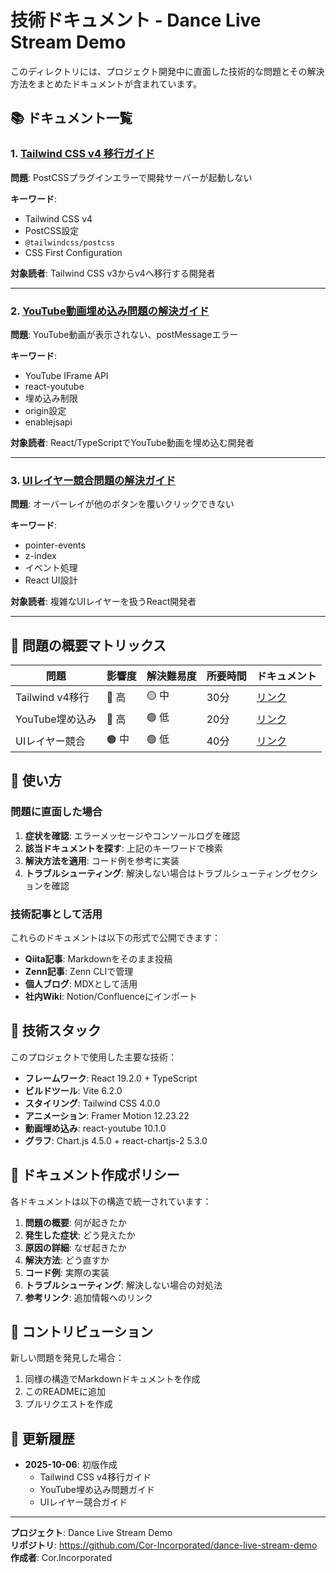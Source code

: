 # 技術ドキュメント - Dance Live Stream Demo

このディレクトリには、プロジェクト開発中に直面した技術的な問題とその解決方法をまとめたドキュメントが含まれています。

## 📚 ドキュメント一覧

### 1. [Tailwind CSS v4 移行ガイド](./tailwind-v4-migration.md)
**問題**: PostCSSプラグインエラーで開発サーバーが起動しない

**キーワード**: 
- Tailwind CSS v4
- PostCSS設定
- `@tailwindcss/postcss`
- CSS First Configuration

**対象読者**: Tailwind CSS v3からv4へ移行する開発者

---

### 2. [YouTube動画埋め込み問題の解決ガイド](./youtube-embed-issues.md)
**問題**: YouTube動画が表示されない、postMessageエラー

**キーワード**:
- YouTube IFrame API
- react-youtube
- 埋め込み制限
- origin設定
- enablejsapi

**対象読者**: React/TypeScriptでYouTube動画を埋め込む開発者

---

### 3. [UIレイヤー競合問題の解決ガイド](./ui-layer-conflicts.md)
**問題**: オーバーレイが他のボタンを覆いクリックできない

**キーワード**:
- pointer-events
- z-index
- イベント処理
- React UI設計

**対象読者**: 複雑なUIレイヤーを扱うReact開発者

---

## 🎯 問題の概要マトリックス

| 問題 | 影響度 | 解決難易度 | 所要時間 | ドキュメント |
|------|--------|-----------|---------|-------------|
| Tailwind v4移行 | 🔴 高 | 🟡 中 | 30分 | [リンク](./tailwind-v4-migration.md) |
| YouTube埋め込み | 🔴 高 | 🟢 低 | 20分 | [リンク](./youtube-embed-issues.md) |
| UIレイヤー競合 | 🟠 中 | 🟢 低 | 40分 | [リンク](./ui-layer-conflicts.md) |

## 📖 使い方

### 問題に直面した場合

1. **症状を確認**: エラーメッセージやコンソールログを確認
2. **該当ドキュメントを探す**: 上記のキーワードで検索
3. **解決方法を適用**: コード例を参考に実装
4. **トラブルシューティング**: 解決しない場合はトラブルシューティングセクションを確認

### 技術記事として活用

これらのドキュメントは以下の形式で公開できます：

- **Qiita記事**: Markdownをそのまま投稿
- **Zenn記事**: Zenn CLIで管理
- **個人ブログ**: MDXとして活用
- **社内Wiki**: Notion/Confluenceにインポート

## 🔧 技術スタック

このプロジェクトで使用した主要な技術：

- **フレームワーク**: React 19.2.0 + TypeScript
- **ビルドツール**: Vite 6.2.0
- **スタイリング**: Tailwind CSS 4.0.0
- **アニメーション**: Framer Motion 12.23.22
- **動画埋め込み**: react-youtube 10.1.0
- **グラフ**: Chart.js 4.5.0 + react-chartjs-2 5.3.0

## 📝 ドキュメント作成ポリシー

各ドキュメントは以下の構造で統一されています：

1. **問題の概要**: 何が起きたか
2. **発生した症状**: どう見えたか
3. **原因の詳細**: なぜ起きたか
4. **解決方法**: どう直すか
5. **コード例**: 実際の実装
6. **トラブルシューティング**: 解決しない場合の対処法
7. **参考リンク**: 追加情報へのリンク

## 🤝 コントリビューション

新しい問題を発見した場合：

1. 同様の構造でMarkdownドキュメントを作成
2. このREADMEに追加
3. プルリクエストを作成

## 📅 更新履歴

- **2025-10-06**: 初版作成
  - Tailwind CSS v4移行ガイド
  - YouTube埋め込み問題ガイド
  - UIレイヤー競合ガイド

---

**プロジェクト**: Dance Live Stream Demo  
**リポジトリ**: https://github.com/Cor-Incorporated/dance-live-stream-demo  
**作成者**: Cor.Incorporated

